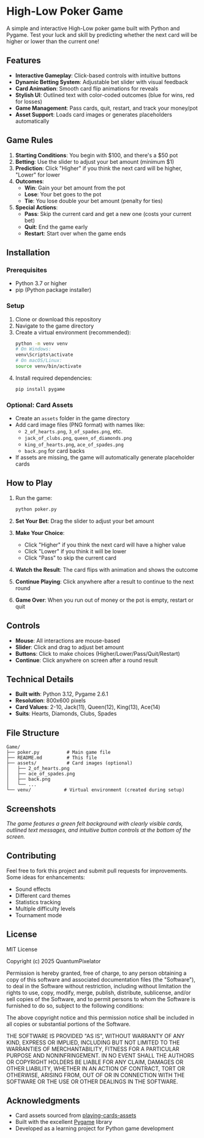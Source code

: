 # High-Low Poker Game

A simple and interactive High-Low poker game built with Python and Pygame. Test your luck and skill by predicting whether the next card will be higher or lower than the current one!

## Features

- **Interactive Gameplay**: Click-based controls with intuitive buttons
- **Dynamic Betting System**: Adjustable bet slider with visual feedback
- **Card Animation**: Smooth card flip animations for reveals
- **Stylish UI**: Outlined text with color-coded outcomes (blue for wins, red for losses)
- **Game Management**: Pass cards, quit, restart, and track your money/pot
- **Asset Support**: Loads card images or generates placeholders automatically

## Game Rules

1. **Starting Conditions**: You begin with $100, and there's a $50 pot
2. **Betting**: Use the slider to adjust your bet amount (minimum $1)
3. **Prediction**: Click "Higher" if you think the next card will be higher, "Lower" for lower
4. **Outcomes**:
   - **Win**: Gain your bet amount from the pot
   - **Lose**: Your bet goes to the pot
   - **Tie**: You lose double your bet amount (penalty for ties)
5. **Special Actions**:
   - **Pass**: Skip the current card and get a new one (costs your current bet)
   - **Quit**: End the game early
   - **Restart**: Start over when the game ends

## Installation

### Prerequisites
- Python 3.7 or higher
- pip (Python package installer)

### Setup
1. Clone or download this repository
2. Navigate to the game directory
3. Create a virtual environment (recommended):
   ```bash
   python -m venv venv
   # On Windows:
   venv\Scripts\activate
   # On macOS/Linux:
   source venv/bin/activate
   ```
4. Install required dependencies:
   ```bash
   pip install pygame
   ```

### Optional: Card Assets
- Create an `assets` folder in the game directory
- Add card image files (PNG format) with names like:
  - `2_of_hearts.png`, `3_of_spades.png`, etc.
  - `jack_of_clubs.png`, `queen_of_diamonds.png`
  - `king_of_hearts.png`, `ace_of_spades.png`
  - `back.png` for card backs
- If assets are missing, the game will automatically generate placeholder cards

## How to Play

1. Run the game:
   ```bash
   python poker.py
   ```

2. **Set Your Bet**: Drag the slider to adjust your bet amount

3. **Make Your Choice**: 
   - Click "Higher" if you think the next card will have a higher value
   - Click "Lower" if you think it will be lower
   - Click "Pass" to skip the current card

4. **Watch the Result**: The card flips with animation and shows the outcome

5. **Continue Playing**: Click anywhere after a result to continue to the next round

6. **Game Over**: When you run out of money or the pot is empty, restart or quit

## Controls

- **Mouse**: All interactions are mouse-based
- **Slider**: Click and drag to adjust bet amount
- **Buttons**: Click to make choices (Higher/Lower/Pass/Quit/Restart)
- **Continue**: Click anywhere on screen after a round result

## Technical Details

- **Built with**: Python 3.12, Pygame 2.6.1
- **Resolution**: 800x600 pixels
- **Card Values**: 2-10, Jack(11), Queen(12), King(13), Ace(14)
- **Suits**: Hearts, Diamonds, Clubs, Spades

## File Structure

```
Game/
├── poker.py          # Main game file
├── README.md         # This file
├── assets/           # Card images (optional)
│   ├── 2_of_hearts.png
│   ├── ace_of_spades.png
│   ├── back.png
│   └── ...
└── venv/            # Virtual environment (created during setup)
```

## Screenshots

*The game features a green felt background with clearly visible cards, outlined text messages, and intuitive button controls at the bottom of the screen.*

## Contributing

Feel free to fork this project and submit pull requests for improvements. Some ideas for enhancements:
- Sound effects
- Different card themes
- Statistics tracking
- Multiple difficulty levels
- Tournament mode

## License

MIT License

Copyright (c) 2025 QuantumPixelator

Permission is hereby granted, free of charge, to any person obtaining a copy
of this software and associated documentation files (the "Software"), to deal
in the Software without restriction, including without limitation the rights
to use, copy, modify, merge, publish, distribute, sublicense, and/or sell
copies of the Software, and to permit persons to whom the Software is
furnished to do so, subject to the following conditions:

The above copyright notice and this permission notice shall be included in all
copies or substantial portions of the Software.

THE SOFTWARE IS PROVIDED "AS IS", WITHOUT WARRANTY OF ANY KIND, EXPRESS OR
IMPLIED, INCLUDING BUT NOT LIMITED TO THE WARRANTIES OF MERCHANTABILITY,
FITNESS FOR A PARTICULAR PURPOSE AND NONINFRINGEMENT. IN NO EVENT SHALL THE
AUTHORS OR COPYRIGHT HOLDERS BE LIABLE FOR ANY CLAIM, DAMAGES OR OTHER
LIABILITY, WHETHER IN AN ACTION OF CONTRACT, TORT OR OTHERWISE, ARISING FROM,
OUT OF OR IN CONNECTION WITH THE SOFTWARE OR THE USE OR OTHER DEALINGS IN THE
SOFTWARE.

## Acknowledgments

- Card assets sourced from [playing-cards-assets](https://github.com/hayeah/playing-cards-assets)
- Built with the excellent [Pygame](https://www.pygame.org/) library
- Developed as a learning project for Python game development
